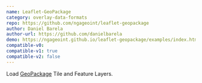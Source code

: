 ```yaml
---
name: Leaflet-GeoPackage
category: overlay-data-formats
repo: https://github.com/ngageoint/leaflet-geopackage
author: Daniel Barela
author-url: https://github.com/danielbarela
demo: https://ngageoint.github.io/leaflet-geopackage/examples/index.html
compatible-v0:
compatible-v1: true
compatible-v2: false
---
```


Load <a href="http://www.geopackage.org/">GeoPackage</a> Tile and Feature Layers.
